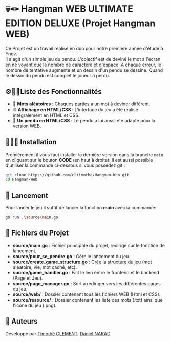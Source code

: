 # 💀🪢 Hangman WEB ULTIMATE EDITION DELUXE (Projet Hangman WEB)
Ce Projet est un travail réalisé en duo pour notre première année d'étude à Ynov.<br>
Il s'agit d'un simple jeu du pendu. L'objectif est de deviné le mot à l'écran en ne voyant que le nombre de caractère et d'espace. À chaque erreur, le nombre de tentative augmente et un dessin d'un pendu se dessine. Quand le dessin du pendu est complet le joueur a perdu.<br>
## ⚙️🏳️‍🌈Liste des Fonctionnalités
- 🎲 **Mots aléatoires** : Chaques parties a un mot à deviner différent.
- 🌐 **Affichage en HTML/CSS** : L'interface du jeu a été réalisé intégralement en HTML et CSS.
- 🧠 **Un pendu en HTML/CSS** : Le pendu a lui aussi été adapté pour la version WEB.<br>
## 🧑‍🦼‍➡️ Installation
Premièrement il vous faut installer la dernière version dans la branche `main` en cliquant sur le bouton **CODE** (en haut à droite):
Il est aussi possible d'utiliser la commande ci-dessous si vous possédez git :
```bash
git clone https://github.com/cltimothe/Hangman-Web.git
cd Hangman-Web
```
## 🚀 Lancement
Pour lancer le jeu il suffit de lancer la fonction **main** avec la commande:
```bash
go run .\source\main.go
```
## 📁 Fichiers du Projet
- **source/main.go** : Fichier principale du projet, redirige sur le fonction de lancement.
- **source/pour_se_pendre.go** : Gère le lancement du jeu. 
- **source/create_game_structure.go** : Crée la structure du jeu (mot aléatoire, vie, mot caché, etc).
- **source/game_handler.go** : Fait le lien entre le frontend et le backend (Page et Jeu).
- **source/page_manager.go** : Sert à rediriger vers les différentes pages du jeu.
- **source/web/** : Dossier contenant tous les fichiers WEB (Html et CSS).
- **source/resource/** : Dossier contenant les liste des mots (.txt) ainsi que l'icône du jeu (.png).
## 👑 Auteurs
Développé par [Timothé CLEMENT](https://ytrack.learn.ynov.com/git/cltimothe), [Daniel NAKAD](https://ytrack.learn.ynov.com/git/ndaniel)<br>
